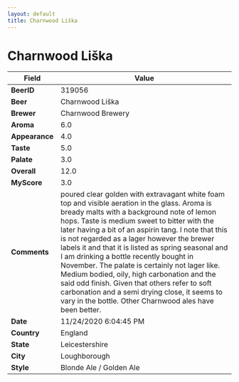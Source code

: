 ```yaml
---
layout: default
title: Charnwood Liška
---
```


# Charnwood Liška

| Field         | Value     |
|---------------|-----------|
| **BeerID** | 319056 |
| **Beer** | Charnwood Liška |
| **Brewer** | Charnwood Brewery |
| **Aroma** | 6.0 |
| **Appearance** | 4.0 |
| **Taste** | 5.0 |
| **Palate** | 3.0 |
| **Overall** | 12.0 |
| **MyScore** | 3.0 |
| **Comments** | poured clear golden with extravagant white foam top and visible aeration in the glass. Aroma is bready malts with a background note of lemon hops. Taste is medium sweet to bitter with the later having a bit of an aspirin tang. I note that this is not regarded as a lager however the brewer labels it and that it is listed as spring seasonal and I am drinking a bottle recently bought in November. The palate is certainly not lager like. Medium bodied, oily, high carbonation and the said odd finish. Given that others refer to soft carbonation and a semi drying close, it seems to vary in the bottle. Other Charnwood ales have been better. |
| **Date** | 11/24/2020 6:04:45 PM |
| **Country** | England |
| **State** | Leicestershire |
| **City** | Loughborough |
| **Style** | Blonde Ale / Golden Ale |
